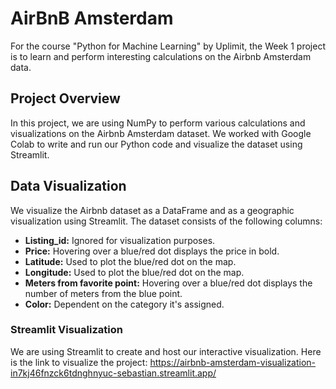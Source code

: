 # AirBnB Amsterdam
For the course "Python for Machine Learning" by Uplimit, the Week 1 project is to learn and perform interesting calculations on the Airbnb Amsterdam data. 

## Project Overview
In this project, we are using NumPy to perform various calculations and visualizations on the Airbnb Amsterdam dataset. We worked with Google Colab to write and run our Python code and visualize the dataset using Streamlit.

## Data Visualization
We visualize the Airbnb dataset as a DataFrame and as a geographic visualization using Streamlit.
The dataset consists of the following columns:
- **Listing_id:** Ignored for visualization purposes.
- **Price:** Hovering over a blue/red dot displays the price in bold.
- **Latitude:** Used to plot the blue/red dot on the map.
- **Longitude:** Used to plot the blue/red dot on the map.
- **Meters from favorite point:** Hovering over a blue/red dot displays the number of meters from the blue point.
- **Color:** Dependent on the category it's assigned.

### Streamlit Visualization
We are using Streamlit to create and host our interactive visualization.
Here is the link to visualize the project:
https://airbnb-amsterdam-visualization-in7kj46fnzck6tdnghnyuc-sebastian.streamlit.app/
